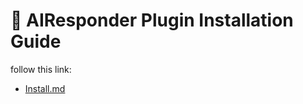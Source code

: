 # 🤖 AIResponder Plugin Installation Guide
follow this link:
- [Install.md](https://github.com/tsx-awtns/vencord-ai-responder/blob/main/INSTALL.md)
